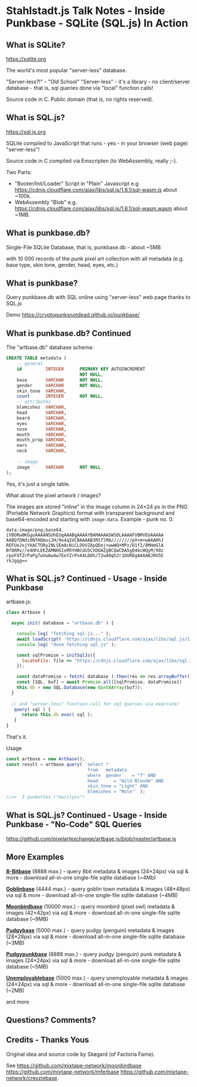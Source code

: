 # Stahlstadt.js  Talk Notes  - Inside Punkbase - SQLite (SQL.js) In Action

## What is SQLite?

<https://sqlite.org>

The world's most popular "server-less" database.  

"Server-less?!"  -  "Old School" "Server-less" - it's a library - no client/server database - 
that is,  sql queries done via "local" function calls!

Source code in C.  Public domain (that is, no rights reserved).





## What is SQL.js?

<https://sql.js.org>

SQLite compiled to JavaScript that runs - yes - in your browser (web page) "server-less"!  

Source code in C compiled via Emscripten (to WebAssembly, really ;-).

Two Parts:

- "Booter/Init/Loader" Script in "Plain" Javascript  e.g <https://cdnjs.cloudflare.com/ajax/libs/sql.js/1.6.1/sql-wasm.js> about ~100k.
- WebAssembly "Blob"  e.g. <https://cdnjs.cloudflare.com/ajax/libs/sql.js/1.6.1/sql-wasm.wasm> about ~1MB.


## What is punkbase.db?

Single-File SQLite Database, that is, punkbase.db - about ~5MB

with 10 000 records of the punk pixel art collection
with all metadata (e.g. base type, skin tone, gender, head, eyes, etc.)


## What is punkbase?

Query punkbase.db with SQL online using "server-less" web page 
thanks to SQL.js

Demo <https://cryptopunksnotdead.github.io/punkbase/>



## What is punkbase.db?  Continued

The "artbase.db" database schema:

```sql
CREATE TABLE metadata (
    -- general
    id         INTEGER      PRIMARY KEY AUTOINCREMENT
                            NOT NULL,
    base       VARCHAR      NOT NULL,
    gender     VARCHAR      NOT NULL,
    skin_tone  VARCHAR,
    count      INTEGER      NOT NULL,
    -- attributes
    blemishes  VARCHAR,
    head       VARCHAR,
    beard      VARCHAR,
    eyes       VARCHAR,
    nose       VARCHAR,
    mouth      VARCHAR,
    mouth_prop VARCHAR,
    ears       VARCHAR,
    neck       VARCHAR,
    
    -- image
    image      VARCHAR      NOT NULL
);
```

Yes, it's just a single table.


What about the pixel artwork / images? 

The images are stored "inline" 
in the image column in 24×24 px in the PNG (Portable Network Graphics) 
format with transparent background and base64-encoded
and starting with `image:data`. Example - punk no. 0:


```
data:image/png;base64,
iVBORw0KGgoAAAANSUhEUgAAABgAAAAYBAMAAAASWSDLAAAAFVBMVEUAAAAA
AABQfDNdi0NfHQmui2H/9o4qIUCBAAAAB3RSTlMA////////pX+m+wAAAHhJ
REFUeJxjYkACTORy2NLSEmAcNiCLDUVZApQDoj+wwWQ+MPz/D1f2/8MHmGlA
Bf8RRv//e4HhLEKZAMNHGIeRRYHBCdU5CXDOAZgBCQwCDA5gQ4GcWQyM/98z
/poFUTZrPaPg7wVwAw4w7EeYZrPnA4LD8h/T2wA0qh2r1DURDgAAAABJRU5E
rkJggg==
```



## What is SQL.js? Continued  - Usage - Inside Punkbase


artbase.js:

``` js
class Artbase {

  async init( database = "artbase.db" ) {

    console.log( "fetching sql.js..." );
    await loadScript( 'https://cdnjs.cloudflare.com/ajax/libs/sql.js/1.6.1/sql-wasm.js' );
    console.log( "done fetching sql.js" );

    const sqlPromise = initSqlJs({
      locateFile: file => "https://cdnjs.cloudflare.com/ajax/libs/sql.js/1.6.1/sql-wasm.wasm"
    });

    const dataPromise = fetch( database ).then(res => res.arrayBuffer());
    const [SQL, buf] = await Promise.all([sqlPromise, dataPromise])
    this.db = new SQL.Database(new Uint8Array(buf));
  }
  
  // and "server-less" function call for sql queries via exec(ute)
   query( sql ) {
      return this.db.exec( sql );
   }
}
```

That's it.


Usage

```js
const artbase = new Artbase();
const result = artbase.query( `select *
                               from   metadata
                               where  gender    = "f" AND
                               head      = "Wild Blonde" AND
                               skin_tone = "Light" AND
                               blemishes = "Mole"` );
//=>  3 punkettes ("marilyns")
```


  

## What is SQL.js? Continued  - Usage - Inside Punkbase  - "No-Code" SQL Queries

<https://github.com/pixelartexchange/artbase.js/blob/master/artbase.js>



## More Examples

[**8-Bitbase**](https://pixelartexchange.github.io/artbase.js/8bitbase) (8888 max.) - query 8bit metadata & images (24×24px) via sql & more - download all-in-one single-file sqlite database  (~4Mb)

[**Goblinbase**](https://pixelartexchange.github.io/artbase.js/goblinbase) (4444 max.)  - query goblin town metadata & images (48×48px) via sql & more - download all-in-one single-file sqlite database (~4MB)


[**Moonbirdbase**](https://pixelartexchange.github.io/artbase.js/moonbirdbase) (10000 max.)  - query moonbird (pixel owl) metadata & images (42×42px) via sql & more - download  all-in-one single-file sqlite database (~9MB)


[**Pudgybase**](https://pixelartexchange.github.io/artbase.js/pudgybase) (5000 max.) - query pudgy (penguin) metadata & images (28×28px) via sql & more - download all-in-one single-file sqlite database (~3MB)

[**Pudgypunkbase**](https://pixelartexchange.github.io/artbase.js/pudgypunkbase) (8888 max.) - query pudgy (penguin) punk metadata & images (24×24px) via sql & more - download all-in-one single-file sqlite database (~5MB)

[**Unemployablebase**](https://pixelartexchange.github.io/artbase.js/unemployablebase) (5000 max.) - query unemployable metadata & images (24×24px) via sql & more - download all-in-one single-file sqlite database  (~2MB)


and more



## Questions? Comments?



## Credits - Thanks Yous

Original idea and source code by Skøgard (of Factoria Fame).

See <https://github.com/mixtape-network/moonbirdbase>
<https://github.com/mixtape-network/mferbase>
<https://github.com/mixtape-network/creyziebase>.
